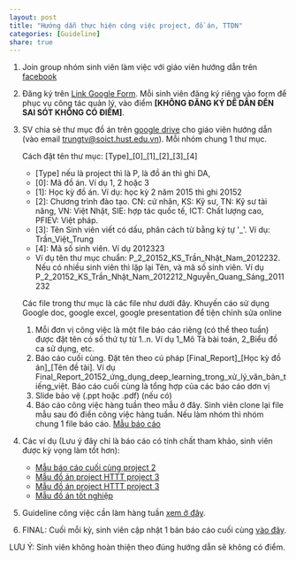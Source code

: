 ```yaml
---
layout: post
title: "Hướng dẫn thực hiện công việc project, đồ án, TTDN"
categories: [Guideline]
share: true
---
```

1. Join group nhóm sinh viên làm việc với giáo viên hướng dẫn trên [facebook](https://www.facebook.com/groups/itbee.soict/)
2. Đăng ký trên [Link Google Form](https://docs.google.com/forms/d/e/1FAIpQLSd22vGSppy8nw_0ZatTVtKh4oLTZFUJoJyUi4rd1QvP0QNhhA/viewform?c=0&w=1). Mỗi sinh viên đăng ký riêng vào form để phục vụ công tác quản lý, vào điểm **[KHÔNG ĐĂNG KÝ DỄ DẪN ĐẾN SAI SÓT KHÔNG CÓ ĐIỂM]**.

3. SV chia sẻ thư mục đồ án trên [google drive](https://support.google.com/drive/answer/2494822?hl=vi&ref_topic=2525251&fbclid=IwAR1gOSpzWHbjQUg2dGgVN9pg8-x_MRSxeFitlfYs9OiPcIWMub58i4mvn4Q) cho giáo viên hướng dẫn (vào email [trungtv@soict.hust.edu.vn](mailto:trungtv@soict.hust.edu.vn)). Mỗi nhóm chung 1 thư mục. 

	Cách đặt tên thư mục:  \[Type\]\_\[0\]\_\[1\]\_\[2\]\_\[3\]\_\[4\]
	* \[Type\] nếu là project thì là P, là đồ án thì ghi DA,
	* \[0\]: Mã đồ án. Ví dụ 1, 2 hoặc 3
	* \[1\]: Học kỳ đồ án. Ví dụ: học kỳ 2 năm 2015 thì ghi 20152
	* \[2\]: Chương trình đào tạo. CN: cử nhân, KS: Kỹ sư, TN: Kỹ sư tài năng, VN: Việt Nhật, SIE: hợp tác quốc tế, ICT: Chất lượng cao, PFIEV: Việt pháp. 
	* \[3\]: Tên Sinh viên viết có dấu, phân cách từ bằng ký tự '\_'. Ví dụ: Trần\_Việt\_Trung 
	* \[4\]: Mã số sinh viên. Ví dụ 2012323
	* Ví dụ tên thư mục chuẩn: P_2_20152_KS_Trần_Nhật_Nam_2012232. Nếu có nhiều sinh viên thì lặp lại Tên, và mã số sinh viên. Ví dụ P_2_20152_KS_Trần_Nhật_Nam_2012212_Nguyễn_Quang_Sáng_2011232

	Các file trong thư mục là các file như dưới đây. Khuyến cáo sử dụng Google doc, google excel, google presentation để tiện chỉnh sửa online

	1. Mỗi đơn vị công việc là một file báo cáo riêng (có thể theo tuần) được đặt tên có số thứ tự từ 1..n. Ví dụ 1_Mô Tả bài toán,  2_Biểu đồ ca sử dụng, etc. 
	2. Báo cáo cuối cùng. Đặt tên theo cú pháp [Final_Report]\_[Học kỳ đồ án]\_[Tên đề tài]. Ví dụ Final_Report_20152_ứng_dụng_deep_learning_trong_xử_lý_văn_bản_tiếng_việt. Báo cáo cuối cùng là tổng hợp của các báo cáo dơn vị 
	3. Slide bảo vệ (.ppt hoặc .pdf) (nếu có)
	4. Báo cáo công việc hàng tuần theo mẫu ở đây. Sinh viên clone lại file mẫu sau đó điền công việc hàng tuần. Nếu làm nhóm thì nhóm chung 1 file báo cáo. [Mẫu báo cáo](https://docs.google.com/spreadsheets/u/2/d/14YqSpjHxR_p1PAM6uIYNXdAXLNp6YHvMd5JYiaKtFmg/edit?usp=sharing&fbclid=IwAR2kYQhDylIKvGvEmS1mk7FGBRjAGLjg7NsG4jbgsd7AjUGtk4mV-To0PGI)


4. Các ví dụ (Lưu ý đây chỉ là báo cáo có tính chất tham khảo, sinh viên được kỳ vọng làm tốt hơn):
	* [Mẫu báo cáo cuối cùng project 2](https://drive.google.com/drive/u/0/folders/0B_fK_c9PPTfAflhMcUtwWlVkcXBNUXNsZ1UtSjdwdlR1dFZxaFMtVnQwTGdWTThhT0YzN0U?fbclid=IwAR3jV8cQtxBhEtAgRB-2tZWLnLP4Kt1tuhX0xHzm6y8N9b88yuMlJKxKkT4)
	* [Mẫu đồ án project HTTT project 3](https://drive.google.com/drive/folders/0B8J6du8hXeCUQWxERjJscjAtc2M?fbclid=IwAR1UZFq1V2kFIewdnFQQ4mAJVg0Dv2bdWq8dD80HgIwuuswxKo5DFouZuKM)
	* [Mẫu đồ án project HTTT project 3](https://drive.google.com/drive/folders/0B8J6du8hXeCUdE1QaVNEb0RvekU?fbclid=IwAR0GWaMPZBVxzYN60pBeeLeEY_rixbFxPb4k7GdpO0JIhnIzDra-RRaj49o)
	* [Mẫu đồ án tốt nghiệp](https://drive.google.com/drive/u/2/folders/1-dsV5HV4CjIWqH7Umq6VQYdNGRZ1jFIF?fbclid=IwAR0zkbLLNIXb6atj7FB8X__cQhWTA7VkoCEzO9llExIpuKHScYrqgkyuSKA)

5. Guideline công việc cần làm hàng tuần [xem ở đây](https://docs.google.com/spreadsheets/d/1b4HuxccfjAMezlMYjfVheRO4yn390Q5VyqW7bCKu6Is/edit?fbclid=IwAR0i0_KnVRf3PDq8xkhbZPc_nQG3kVzv_HBaSdbBRWvInkP5LwBi_x4FXnI).

6. FINAL: Cuối mỗi kỳ, sinh viên cập nhật 1 bản báo cáo cuối cùng [vào đây](https://docs.google.com/forms/d/e/1FAIpQLSeoDe2lg3QAHRjJySZ4p0CJAIks7A7DWIRD7b6Xc8R4X-pdbA/viewform?fbclid=IwAR3yAy-QpMu9T63qknhzZPT7EuRl9UKhJ8VC88wbotY1kxKKglbyEcl-lOo).

LƯU Ý: Sinh viên không hoàn thiện theo đúng hướng dẫn sẽ không có điểm. 

